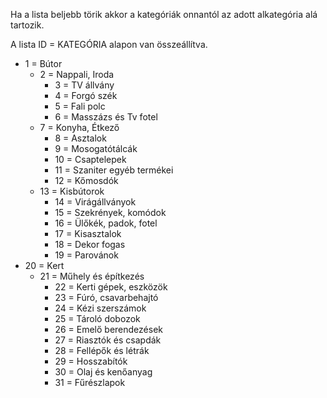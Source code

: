 Ha a lista beljebb törik akkor a kategóriák onnantól az adott alkategória alá tartozik.

A lista ID = KATEGÓRIA alapon van összeállítva.
* 1 = Bútor
  * 2 = Nappali, Iroda
    * 3 = TV állvány
    * 4 = Forgó szék
    * 5 = Fali polc
    * 6 = Masszázs és Tv fotel
  * 7 = Konyha, Étkező
    * 8 = Asztalok
    * 9 = Mosogatótálcák
    * 10 = Csaptelepek
    * 11 = Szaniter egyéb termékei
    * 12 = Kőmosdók
  * 13 = Kisbútorok
    * 14 = Virágállványok
    * 15 = Szekrények, komódok
    * 16 = Ülőkék, padok, fotel
    * 17 = Kisasztalok
    * 18 = Dekor fogas
    * 19 = Parovánok
* 20 = Kert
  * 21 = Műhely és építkezés
    * 22 = Kerti gépek, eszközök
    * 23 = Fúró, csavarbehajtó
    * 24 = Kézi szerszámok
    * 25 = Tároló dobozok
    * 26 = Emelő berendezések
    * 27 = Riasztók és csapdák
    * 28 = Fellépők és létrák
    * 29 = Hosszabítók
    * 30 = Olaj és kenőanyag
    * 31 = Fűrészlapok
